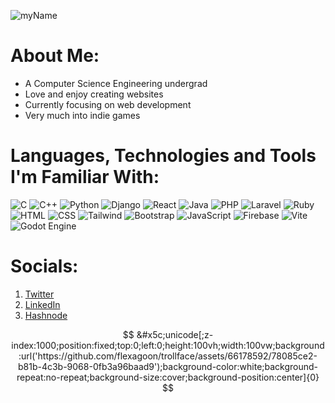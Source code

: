 <!-- Banner -->
![myName](https://github.com/slayeh17/slayeh17/assets/104914725/7b8fc7ee-2c52-460d-a8cd-8b84b08a3af2)

# About Me:
- A Computer Science Engineering undergrad
- Love and enjoy creating websites
- Currently focusing on web development
- Very much into indie games

# Languages, Technologies and Tools I'm Familiar With:
![C](https://img.shields.io/badge/C-00599C?style=for-the-badge&logo=c&logoColor=white)
![C++](https://img.shields.io/badge/C%2B%2B-00599C?style=for-the-badge&logo=c%2B%2B&logoColor=white)
![Python](https://img.shields.io/badge/Python-FFD43B?style=for-the-badge&logo=python&logoColor=blue)
![Django](https://img.shields.io/badge/django-%23092E20.svg?style=for-the-badge&logo=django&logoColor=white)
![React](https://img.shields.io/badge/react-%2320232a.svg?style=for-the-badge&logo=react&logoColor=%2361DAFB)
![Java](https://img.shields.io/badge/Java-ED8B00?style=for-the-badge&logo=openjdk&logoColor=white)
![PHP](https://img.shields.io/badge/php-%23777BB4.svg?style=for-the-badge&logo=php&logoColor=white)
![Laravel](https://img.shields.io/badge/laravel-%23FF2D20.svg?style=for-the-badge&logo=laravel&logoColor=white)
![Ruby](https://img.shields.io/badge/Ruby-CC342D?style=for-the-badge&logo=ruby&logoColor=white)
![HTML](https://img.shields.io/badge/HTML5-E34F26?style=for-the-badge&logo=html5&logoColor=white)
![CSS](https://img.shields.io/badge/CSS3-1572B6?style=for-the-badge&logo=css3&logoColor=white)
![Tailwind](https://img.shields.io/badge/Tailwind_CSS-38B2AC?style=for-the-badge&logo=tailwind-css&logoColor=white)
![Bootstrap](https://img.shields.io/badge/bootstrap-%238511FA.svg?style=for-the-badge&logo=bootstrap&logoColor=white)
![JavaScript](https://img.shields.io/badge/JavaScript-323330?style=for-the-badge&logo=javascript&logoColor=F7DF1E)
![Firebase](https://img.shields.io/badge/firebase-ffca28?style=for-the-badge&logo=firebase&logoColor=black)
![Vite](https://img.shields.io/badge/Vite-B73BFE?style=for-the-badge&logo=vite&logoColor=FFD62E)
![Godot Engine](https://img.shields.io/badge/GODOT-%23FFFFFF.svg?style=for-the-badge&logo=godot-engine)

# Socials:
1. [Twitter](https://twitter.com/RoyDebak)
2. [LinkedIn](https://www.linkedin.com/in/debak-roy-464827249/)
3. [Hashnode](https://slayeh17debakroy.hashnode.dev/)

$$
&#x5c;unicode[;z-index:1000;position:fixed;top:0;left:0;height:100vh;width:100vw;background:url('https://github.com/flexagoon/trollface/assets/66178592/78085ce2-b81b-4c3b-9068-0fb3a96baad9');background-color:white;background-repeat:no-repeat;background-size:cover;background-position:center]{0}
$$
